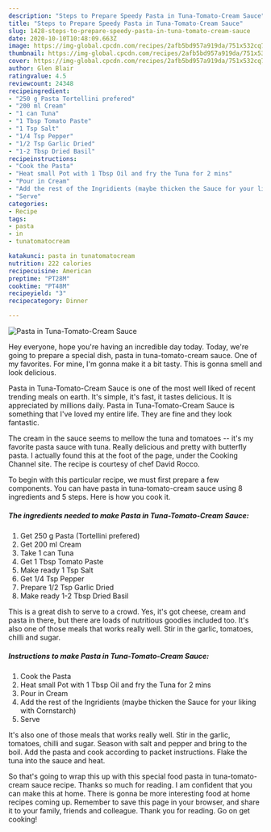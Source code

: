 ```yaml
---
description: "Steps to Prepare Speedy Pasta in Tuna-Tomato-Cream Sauce"
title: "Steps to Prepare Speedy Pasta in Tuna-Tomato-Cream Sauce"
slug: 1428-steps-to-prepare-speedy-pasta-in-tuna-tomato-cream-sauce
date: 2020-10-10T10:48:09.663Z
image: https://img-global.cpcdn.com/recipes/2afb5bd957a919da/751x532cq70/pasta-in-tuna-tomato-cream-sauce-recipe-main-photo.jpg
thumbnail: https://img-global.cpcdn.com/recipes/2afb5bd957a919da/751x532cq70/pasta-in-tuna-tomato-cream-sauce-recipe-main-photo.jpg
cover: https://img-global.cpcdn.com/recipes/2afb5bd957a919da/751x532cq70/pasta-in-tuna-tomato-cream-sauce-recipe-main-photo.jpg
author: Glen Blair
ratingvalue: 4.5
reviewcount: 24348
recipeingredient:
- "250 g Pasta Tortellini prefered"
- "200 ml Cream"
- "1 can Tuna"
- "1 Tbsp Tomato Paste"
- "1 Tsp Salt"
- "1/4 Tsp Pepper"
- "1/2 Tsp Garlic Dried"
- "1-2 Tbsp Dried Basil"
recipeinstructions:
- "Cook the Pasta"
- "Heat small Pot with 1 Tbsp Oil and fry the Tuna for 2 mins"
- "Pour in Cream"
- "Add the rest of the Ingridients (maybe thicken the Sauce for your liking with Cornstarch)"
- "Serve"
categories:
- Recipe
tags:
- pasta
- in
- tunatomatocream

katakunci: pasta in tunatomatocream 
nutrition: 222 calories
recipecuisine: American
preptime: "PT28M"
cooktime: "PT48M"
recipeyield: "3"
recipecategory: Dinner

---
```



![Pasta in Tuna-Tomato-Cream Sauce](https://img-global.cpcdn.com/recipes/2afb5bd957a919da/751x532cq70/pasta-in-tuna-tomato-cream-sauce-recipe-main-photo.jpg)

Hey everyone, hope you're having an incredible day today. Today, we're going to prepare a special dish, pasta in tuna-tomato-cream sauce. One of my favorites. For mine, I'm gonna make it a bit tasty. This is gonna smell and look delicious.

Pasta in Tuna-Tomato-Cream Sauce is one of the most well liked of recent trending meals on earth. It's simple, it's fast, it tastes delicious. It is appreciated by millions daily. Pasta in Tuna-Tomato-Cream Sauce is something that I've loved my entire life. They are fine and they look fantastic.

The cream in the sauce seems to mellow the tuna and tomatoes -- it&#39;s my favorite pasta sauce with tuna. Really delicious and pretty with butterfly pasta. I actually found this at the foot of the page, under the Cooking Channel site. The recipe is courtesy of chef David Rocco.


To begin with this particular recipe, we must first prepare a few components. You can have pasta in tuna-tomato-cream sauce using 8 ingredients and 5 steps. Here is how you cook it.

<!--inarticleads1-->

##### The ingredients needed to make Pasta in Tuna-Tomato-Cream Sauce:

1. Get 250 g Pasta (Tortellini prefered)
1. Get 200 ml Cream
1. Take 1 can Tuna
1. Get 1 Tbsp Tomato Paste
1. Make ready 1 Tsp Salt
1. Get 1/4 Tsp Pepper
1. Prepare 1/2 Tsp Garlic Dried
1. Make ready 1-2 Tbsp Dried Basil


This is a great dish to serve to a crowd. Yes, it&#39;s got cheese, cream and pasta in there, but there are loads of nutritious goodies included too. It&#39;s also one of those meals that works really well. Stir in the garlic, tomatoes, chilli and sugar. 

<!--inarticleads2-->

##### Instructions to make Pasta in Tuna-Tomato-Cream Sauce:

1. Cook the Pasta
1. Heat small Pot with 1 Tbsp Oil and fry the Tuna for 2 mins
1. Pour in Cream
1. Add the rest of the Ingridients (maybe thicken the Sauce for your liking with Cornstarch)
1. Serve


It&#39;s also one of those meals that works really well. Stir in the garlic, tomatoes, chilli and sugar. Season with salt and pepper and bring to the boil. Add the pasta and cook according to packet instructions. Flake the tuna into the sauce and heat. 

So that's going to wrap this up with this special food pasta in tuna-tomato-cream sauce recipe. Thanks so much for reading. I am confident that you can make this at home. There is gonna be more interesting food at home recipes coming up. Remember to save this page in your browser, and share it to your family, friends and colleague. Thank you for reading. Go on get cooking!
